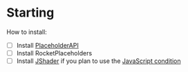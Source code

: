 # Starting

How to install:

* [ ] Install [PlaceholderAPI](https://www.spigotmc.org/resources/6245/)
* [ ] Install RocketPlaceholders
* [ ] Install [JShader](https://git.io/Jnq1P) if you plan to use the [JavaScript condition](configure/conditions/javascript.md)
